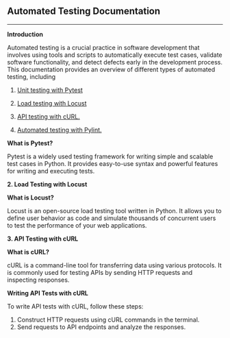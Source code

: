 ## **Automated Testing Documentation**

---

**Introduction**

Automated testing is a crucial practice in software development that involves using tools and scripts to automatically execute test cases, validate software functionality, and detect defects early in the development process. This documentation provides an overview of different types of automated testing, including

1. [Unit testing with Pytest](Automated-Testing-Pytest)

2. [Load testing with Locust](Automated-Load-Testing)

3. [API testing with cURL.](Curl-sh)

4. [Automated testing with Pylint.](pylint)

**What is Pytest?**

Pytest is a widely used testing framework for writing simple and scalable test cases in Python. It provides easy-to-use syntax and powerful features for writing and executing tests.

**2. Load Testing with Locust**

**What is Locust?**

Locust is an open-source load testing tool written in Python. It allows you to define user behavior as code and simulate thousands of concurrent users to test the performance of your web applications.

**3. API Testing with cURL**

**What is cURL?**

cURL is a command-line tool for transferring data using various protocols. It is commonly used for testing APIs by sending HTTP requests and inspecting responses.

**Writing API Tests with cURL**

To write API tests with cURL, follow these steps:

1. Construct HTTP requests using cURL commands in the terminal.
2. Send requests to API endpoints and analyze the responses.

